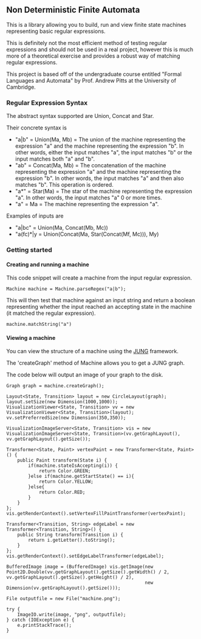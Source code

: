## Non Deterministic Finite Automata

This is a library allowing you to build, run and view finite state machines representing basic regular expressions.

This is definitely not the most efficient method of testing regular expressions and should not be used in a real project,
however this is much more of a theoretical exercise and provides a robust way of matching regular expressions.

This project is based off of the undergraduate course entitled "Formal Languages and Automata" by Prof. Andrew Pitts at the University of Cambridge.

### Regular Expression Syntax

The abstract syntax supported are Union, Concat and Star.

Their concrete syntax is
*   "a|b" = Union(Ma, Mb) = The union of the machine representing the expression "a" and the machine representing the expression "b".
    In other words, either the input matches "a", the input matches "b" or the input matches both "a" and "b".
*   "ab" = Concat(Ma, Mb) = The concatenation of the machine representing the expression "a" and the machine representing the expression "b".
    In other words, the input matches "a" and then also matches "b". This operation is ordered.
*   "a*" = Star(Ma) = The star of the machine representing the expression "a". In other words, the input matches "a" 0 or more times.
*   "a" = Ma = The machine representing the expression "a".

Examples of inputs are
*   "a|bc" = Union(Ma, Concat(Mb, Mc))
*   "a(fc)*|y = Union(Concat(Ma, Star(Concat(Mf, Mc))), My)

### Getting started

#### Creating and running a machine
This code snippet will create a machine from the input regular expression.

```
Machine machine = Machine.parseRegex("a|b");
```

This will then test that machine against an input string and return a boolean representing whether the input reached an accepting state in the machine (it matched the regular expression).
```
machine.matchString("a")
```

#### Viewing a machine

You can view the structure of a machine using the [JUNG](http://jung.sourceforge.net) framework.

The 'createGraph' method of Machine allows you to get a JUNG graph.

The code below will output an image of your graph to the disk.

```
Graph graph = machine.createGraph();

Layout<State, Transition> layout = new CircleLayout(graph);
layout.setSize(new Dimension(1000,1000));
VisualizationViewer<State, Transition> vv = new VisualizationViewer<State, Transition>(layout);
vv.setPreferredSize(new Dimension(350,350));

VisualizationImageServer<State, Transition> vis = new VisualizationImageServer<State, Transition>(vv.getGraphLayout(), vv.getGraphLayout().getSize());

Transformer<State, Paint> vertexPaint = new Transformer<State, Paint>() {
    public Paint transform(State i) {
        if(machine.stateIsAccepting(i)) {
            return Color.GREEN;
        }else if(machine.getStartState() == i){
            return Color.YELLOW;
        }else{
            return Color.RED;
        }
    }
};
vis.getRenderContext().setVertexFillPaintTransformer(vertexPaint);

Transformer<Transition, String> edgeLabel = new Transformer<Transition, String>() {
    public String transform(Transition i) {
        return i.getLetter().toString();
    }
};
vis.getRenderContext().setEdgeLabelTransformer(edgeLabel);

BufferedImage image = (BufferedImage) vis.getImage(new Point2D.Double(vv.getGraphLayout().getSize().getWidth() / 2, vv.getGraphLayout().getSize().getHeight() / 2),
                                                   new Dimension(vv.getGraphLayout().getSize()));

File outputfile = new File("machine.png");

try {
    ImageIO.write(image, "png", outputfile);
} catch (IOException e) {
    e.printStackTrace();
}
```